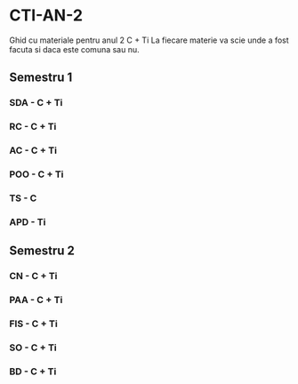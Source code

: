 # CTI-AN-2
Ghid cu materiale pentru anul 2 C + Ti
La fiecare materie va scie unde a fost facuta si daca este comuna sau nu.
## Semestru 1
### SDA - C + Ti
### RC - C + Ti
### AC - C + Ti
### POO - C + Ti
### TS - C
### APD - Ti
## Semestru 2
### CN - C + Ti
### PAA - C + Ti
### FIS - C + Ti
### SO - C + Ti
### BD - C + Ti
